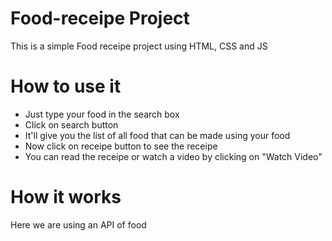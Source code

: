 # Food-receipe Project
This is a simple Food receipe project using HTML, CSS and JS

# How to use it
- Just type your food in the search box
- Click on search button
- It'll give you the list of all food that can be made using your food
- Now click on receipe button to see the receipe
- You can read the receipe or watch a video by clicking on "Watch Video"

# How it works
Here we are using an API of food
